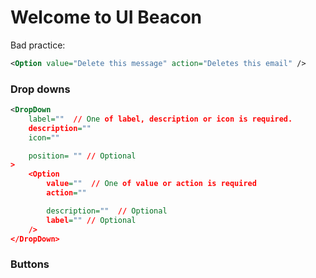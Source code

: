 # Welcome to UI Beacon

Bad practice:
```xml 
<Option value="Delete this message" action="Deletes this email" />
```

### Drop downs
```xml
<DropDown
    label=""  // One of label, description or icon is required. 
    description=""
    icon=""

    position= "" // Optional
>
    <Option
        value=""  // One of value or action is required
        action=""

        description=""  // Optional
        label="" // Optional
    />
</DropDown>
```

### Buttons